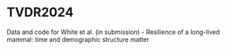 # TVDR2024
Data and code for White et al. (in submission) - Resilience of a long-lived mammal: time and demographic structure matter
